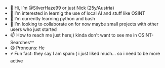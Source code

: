 - 👋 Hi, I’m @SilverHaze99 or just Nick (25y/Austria)
- 👀 I’m interested in learnig the use of local AI and stuff like OSINT
- 🌱 I’m currently learning python and bash
- 💞️ I’m looking to collaborate on for now maybe small projects with other users who just started
- 📫 How to reach me just here;) kinda don't want to see me in OSINT-Searches^^
- 😄 Pronouns: He
- ⚡ Fun fact: they say I am spam:( i just liked much... so i need to be more active

<!---
SilverHaze99/SilverHaze99 is a ✨ special ✨ repository because its `README.md` (this file) appears on your GitHub profile.
You can click the Preview link to take a look at your changes.
--->
